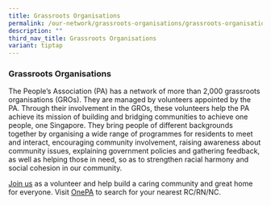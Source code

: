 ```yaml
---
title: Grassroots Organisations
permalink: /our-network/grassroots-organisations/grassroots-organisations/
description: ""
third_nav_title: Grassroots Organisations
variant: tiptap
---
```

<h3>Grassroots Organisations</h3>
<p>The People’s Association (PA) has a network of more than 2,000 grassroots
organisations (GROs). They are managed by volunteers appointed by the PA.
Through their involvement in the GROs, these volunteers help the PA achieve
its mission of building and bridging communities to achieve one people,
one Singapore. They bring people of different backgrounds together by organising
a wide range of programmes for residents to meet and interact, encouraging
community involvement, raising awareness about community issues, explaining
government policies and gathering feedback, as well as helping those in
need, so as to strengthen racial harmony and social cohesion in our community.</p>
<p><a href="https://www.pa.gov.sg/volunteering-with-people-s-association/" rel="noopener noreferrer nofollow" target="_blank">Join us</a> as
a volunteer and help build a caring community and great home for everyone.
Visit <a href="https://www.onepa.gov.sg/rc" rel="noopener noreferrer nofollow" target="_blank">OnePA</a> to
search for your nearest RC/RN/NC.</p>